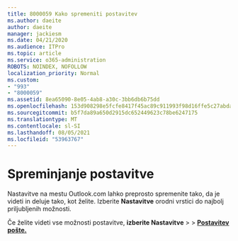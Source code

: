 ```yaml
---
title: 8000059 Kako spremeniti postavitev
ms.author: daeite
author: daeite
manager: jackiesm
ms.date: 04/21/2020
ms.audience: ITPro
ms.topic: article
ms.service: o365-administration
ROBOTS: NOINDEX, NOFOLLOW
localization_priority: Normal
ms.custom:
- "993"
- "8000059"
ms.assetid: 8ea65090-8e05-4ab8-a30c-3bb6db6b75dd
ms.openlocfilehash: 153d908298e5fcfe8417f45ac89c911993f98d16ffe5c27abda4b6f3959002c0
ms.sourcegitcommit: b5f7da89a650d2915dc652449623c78be6247175
ms.translationtype: MT
ms.contentlocale: sl-SI
ms.lasthandoff: 08/05/2021
ms.locfileid: "53963767"
---
```

# <a name="how-to-change-your-layout"></a>Spreminjanje postavitve

Nastavitve na mestu Outlook.com lahko preprosto spremenite tako, da je videti in deluje tako, kot želite. Izberite **Nastavitve** orodni vrstici do najbolj priljubljenih možnosti.

Če želite videti vse možnosti postavitve, **izberite Nastavitve**  >    >  [**Postavitev pošte.**](https://outlook.live.com/mail/options/mail/layout)
  